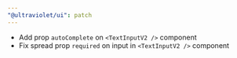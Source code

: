 ```yaml
---
"@ultraviolet/ui": patch
---
```


- Add prop `autoComplete` on `<TextInputV2 />` component
- Fix spread prop `required` on input in `<TextInputV2 />` component
